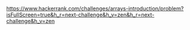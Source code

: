 https://www.hackerrank.com/challenges/arrays-introduction/problem?isFullScreen=true&h_r=next-challenge&h_v=zen&h_r=next-challenge&h_v=zen